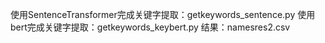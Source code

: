 使用SentenceTransformer完成关键字提取：getkeywords_sentence.py
使用bert完成关键字提取：getkeywords_keybert.py
结果：namesres2.csv
